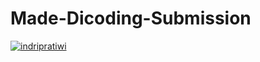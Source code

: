 # Made-Dicoding-Submission
[![indripratiwi](https://circleci.com/gh/indripratiwi/Made-Dicoding-Submission.svg?style=svg)](https://circleci.com/gh/indripratiwi/Made-Dicoding-Submission)
